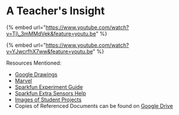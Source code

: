 # A Teacher's Insight

{% embed url="https://www.youtube.com/watch?v=Tj\_3mMMdVek&feature=youtu.be" %}

{% embed url="https://www.youtube.com/watch?v=YJwcrfhX7ww&feature=youtu.be" %}

Resources Mentioned:

* [Google Drawings](https://drawings.google.com)
* [Marvel](https://marvelapp.com/)
* [Sparkfun Experiment Guide](https://learn.sparkfun.com/tutorials/sparkfun-inventors-kit-for-photon-experiment-guide/introduction)
* [Sparkfun Extra Sensors Help](https://www.sparkfun.com/products/16156)
* [Images of Student Projects](https://drive.google.com/drive/folders/1nY63i-iB82IKrznGcF7Jr-dVJx5FzcLt?usp=sharing)
* Copies of Referenced Documents can be found on [Google Drive](https://drive.google.com/drive/folders/1Nrld3kQRgsxm2J173ANdN0lNNCrbPhh4)



